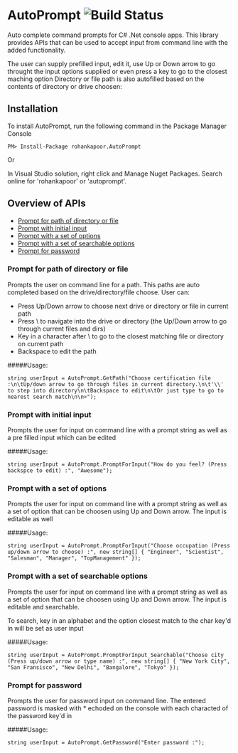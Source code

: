 # AutoPrompt ![Build Status](https://travis-ci.org/rohankapoor/AutoPrompt.svg?branch=master)
Auto complete command prompts for C# .Net console apps. This library provides APIs that can be used to accept input from command line with the added functionality.

The user can supply prefilled input, edit it, use Up or Down arrow to go throught the input options supplied or even press a key to go to the closest maching option
Directory or file path is also autofilled based on the contents of directory or drive choosen:

## Installation

To install AutoPrompt, run the following command in the Package Manager Console

```
PM> Install-Package rohankapoor.AutoPrompt
```

Or

In Visual Studio solution, right click and Manage Nuget Packages. Search online for 'rohankapoor' or 'autoprompt'.

## Overview of APIs

  * [Prompt for path of directory or file](#prompt-for-path-of-directory-or-file)
  * [Prompt with initial input](#prompt-with-initial-input)
  * [Prompt with a set of options](#prompt-with-a-set-of-options)
  * [Prompt with a set of searchable options](#prompt-with-a-set-of-searchable-options)
  * [Prompt for password](#prompt-for-password)
  

### Prompt for path of directory or file

Prompts the user on command line for a path. This paths are auto completed based on the drive/directory/file choose.
User can:
- Press Up/Down arrow to choose next drive or directory or file in current path
- Press \ to navigate into the drive or directory (the Up/Down arrow to go through current files and dirs)
- Key in a character after \ to go to the closest matching file or directory on current path
- Backspace to edit the path

#####Usage:
```
string userInput = AutoPrompt.GetPath("Choose certification file :\n\tUp/down arrow to go through files in current directory.\n\t'\\' to step into directory\n\tBackspace to edit\n\tOr just type to go to nearest search match\n\n>");
```

### Prompt with initial input

Prompts the user for input on command line with a prompt string as well as a pre filled input which can be edited

#####Usage:
```
string userInput = AutoPrompt.PromptForInput("How do you feel? (Press backspce to edit) :", "Awesome");
```



### Prompt with a set of options

Prompts the user for input on command line with a prompt string as well as a set of option that can be choosen using Up and Down arrow. The input is editable as well

#####Usage:
```
string userInput = AutoPrompt.PromptForInput("Choose occupation (Press up/down arrow to choose) :", new string[] { "Engineer", "Scientist", "Salesman", "Manager", "TopManagement" });
```



### Prompt with a set of searchable options

Prompts the user for input on command line with a prompt string as well as a set of option that can be choosen using Up and Down arrow. The input is editable and searchable.

To search, key in an alphabet and the option closest match to the char key'd in will be set as user input

#####Usage:
```
string userInput = AutoPrompt.PromptForInput_Searchable("Choose city (Press up/down arrow or type name) :", new string[] { "New York City", "San Fransisco", "New Delhi", "Bangalore", "Tokyo" });
```


### Prompt for password

Prompts the user for password input on command line. The entered password is masked with * echoded on the console with each characted of the password key'd in

#####Usage:
```
string userInput = AutoPrompt.GetPassword("Enter password :");
```


